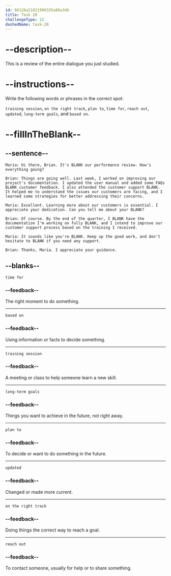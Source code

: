 ```yaml
---
id: 66126a21821998335a86a34b
title: Task 28
challengeType: 22
dashedName: task-28
---
```


<!-- REVIEW -->

# --description--

This is a review of the entire dialogue you just studied.

# --instructions--

Write the following words or phrases in the correct spot:

`training session`, `on the right track`, `plan to`, `time for`, `reach out`, `updated`, `long-term goals`, and `based on`.

# --fillInTheBlank--

## --sentence--

`Maria: Hi there, Brian. It's BLANK our performance review. How's everything going?`

`Brian: Things are going well. Last week, I worked on improving our project's documentation. I updated the user manual and added some FAQs BLANK customer feedback. I also attended the customer support BLANK. It helped me to understand the issues our customers are facing, and I learned some strategies for better addressing their concerns.`

`Maria: Excellent. Learning more about our customers is essential. I appreciate your dedication. Can you tell me about your BLANK?`

`Brian: Of course. By the end of the quarter, I BLANK have the documentation I'm working on fully BLANK, and I intend to improve our customer support process based on the training I received.`

`Maria: It sounds like you're BLANK. Keep up the good work, and don't hesitate to BLANK if you need any support.`

`Brian: Thanks, Maria. I appreciate your guidance.`

## --blanks--

`time for`

### --feedback--

The right moment to do something.

---

`based on`

### --feedback--

Using information or facts to decide something.

---

`training session`

### --feedback--

A meeting or class to help someone learn a new skill.

---

`long-term goals`

### --feedback--

Things you want to achieve in the future, not right away.

---

`plan to`

### --feedback--

To decide or want to do something in the future.

---

`updated`

### --feedback--

Changed or made more current.

---

`on the right track`

### --feedback--

Doing things the correct way to reach a goal.

---

`reach out`

### --feedback--

To contact someone, usually for help or to share something.
